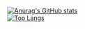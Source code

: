 [![Anurag's GitHub stats](https://github-readme-stats.vercel.app/api?username=ivangong24&show_icons=true&theme=dark)](https://github.com/anuraghazra/github-readme-stats) \
[![Top Langs](https://github-readme-stats.vercel.app/api/top-langs/?username=ivangong24&hide=html&layout=compact)](https://github.com/anuraghazra/github-readme-stats)
